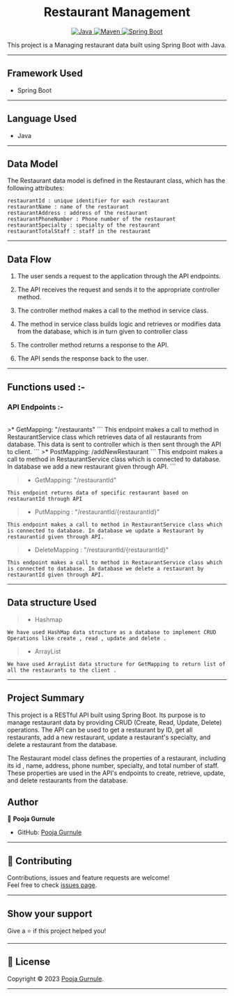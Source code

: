 <h1 align = "center"> Restaurant Management </h1>

<p align="center">
<a href="Java url">
    <img alt="Java" src="https://img.shields.io/badge/Java->=8-darkblue.svg" />
</a>
<a href="Maven url" >
    <img alt="Maven" src="https://img.shields.io/badge/maven-3.0.5-brightgreen.svg" />
</a>
<a href="Spring Boot url" >
    <img alt="Spring Boot" src="https://img.shields.io/badge/Spring Boot-3.0.6-brightgreen.svg" />
</a>
</p>
This project is a Managing restaurant data built using Spring Boot with Java.

---

## Framework Used
* Spring Boot

---

## Language Used
* Java

---

## Data Model

The Restaurant data model is defined in the Restaurant class, which has the following attributes:
```
restaurantId : unique identifier for each restaurant
restaurantName : name of the restaurant
restaurantAddress : address of the restaurant
restaurantPhoneNumber : Phone number of the restaurant
restaurantSpecialty : specialty of the restaurant
restaurantTotalStaff : staff in the restaurant
```

---

## Data Flow

1. The user sends a request to the application through the API endpoints.
2. The API receives the request and sends it to the appropriate controller method.
3. The controller method makes a call to the method in service class.

4. The method in service class builds logic and retrieves or modifies data from the database, which is in turn given to controller class
5. The controller method returns a response to the API.
6. The API sends the response back to the user.

---

## Functions used :-

### API Endpoints :-
</br>
>* GetMapping: "/restaurants"
```
This endpoint makes a call to method in RestaurantService class which retrieves data of all restaurants from database. This data is sent to controller which is then sent through the API to client.
```
>* PostMapping: /addNewRestaurant
```
This endpoint makes a call to method in RestaurantService class which is connected to database. In database we add a new restaurant given through API.
```

>* GetMapping: "/restaurantId"
```
This endpoint returns data of specific restaurant based on restaurantId through API
```
>* PutMapping : "/restaurantId/{restaurantId}"
```
This endpoint makes a call to method in RestaurantService class which is connected to database. In database we update a Restaurant by restaurantid given through API.
```
>* DeleteMapping : "/restaurantId/{restaurantId}"
```
This endpoint makes a call to method in RestaurantService class which is connected to database. In database we delete a restaurant by restaurantId given through API.
```
---

## Data structure Used
>* Hashmap
```
We have used HashMap data structure as a database to implement CRUD Operations like create , read , update and delete .
```
>* ArrayList
```
We have used ArrayList data structure for GetMapping to return list of all the restaurants to the client .
```
---
## Project Summary

This project is a RESTful API built using Spring Boot. Its purpose is to manage restaurant data by providing CRUD (Create, Read, Update, Delete) operations. The API can be used to get a restaurant by ID, get all restaurants, add a new restaurant, update a restaurant's specialty, and delete a restaurant from the database.

The Restaurant model class defines the properties of a restaurant, including its id , name, address, phone number, specialty, and total number of staff. These properties are used in the API's endpoints to create, retrieve, update, and delete restaurants from the database.

## Author

👤 **Pooja Gurnule**

* GitHub: [Pooja Gurnule](https://github.com/poojagurnule)

---

## 🤝 Contributing

Contributions, issues and feature requests are welcome!<br />Feel free to check [issues page]("url").

---

## Show your support

Give a ⭐️ if this project helped you!

---

## 📝 License

Copyright © 2023 [Pooja Gurnule](https://github.com/poojagurnule).<br />



---
